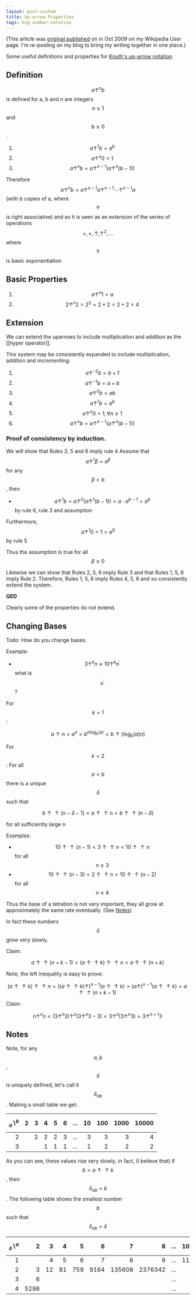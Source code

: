 ```yaml
---
layout: post-custom
title: Up-arrow Properties
tags: big-number-notation
---
```


(This article was [original published](https://en.wikipedia.org/wiki/User:Sligocki/up-arrow_properties) on in Oct 2009 on my Wikipedia User page. I'm re-posting on my blog to bring my writing together in one place.)

Some useful definitions and properties for [Knuth's up-arrow notation](https://en.wikipedia.org/wiki/Knuth%27s_up-arrow_notation)


## Definition

$$a \uparrow^n b$$ is defined for a, b and n are integers $$n \ge 1$$ and $$b \ge 0$$.

 1. $$ a \uparrow^1 b = a^b $$
 2. $$ a \uparrow^n 0 = 1 $$
 3. $$ a \uparrow^n b = a \uparrow^{n-1} (a \uparrow^n (b-1)) $$

Therefore $$a\uparrow^n b = a \uparrow^{n-1} a \uparrow^{n-1} \cdots \uparrow^{n-1} a$$ (with b copies of a, where $$\uparrow$$ is right associative) and so it is seen as an extension of the series of operations $$+, \times, \uparrow, \uparrow^2, \dots$$ where $$\uparrow$$ is basic exponentiation


## Basic Properties

 1. $$ a \uparrow^n 1 = a $$
 2. $$ 2 \uparrow^n 2 = 2^2 = 2 \times 2 = 2 + 2 = 4 $$


## Extension
We can extend the uparrows to include multiplication and addition as the [[hyper operator]].

This system may be consistently expanded to include multiplication, addition and incrementing:

 1. $$ a \uparrow^{-2} b = b+1 $$
 2. $$ a \uparrow^{-1} b = a+b $$
 3. $$ a \uparrow^0 b = ab $$
 4. $$ a \uparrow^1 b = a^b $$
 5. $$ a \uparrow^n 0 = 1, \forall n \ge 1 $$
 6. $$ a \uparrow^n b = a \uparrow^{n-1} (a \uparrow^n (b-1)) $$


### Proof of consistency by induction.
We will show that Rules 3, 5 and 6 imply rule 4
Assume that $$ a \uparrow^1 \beta = a^\beta $$ for any $$ \beta < b $$, then

 * $$ a \uparrow^1 b = a \uparrow^0 (a \uparrow^1 (b-1)) = a \cdot a^{b-1} = a^b $$ by rule 6, rule 3 and assumption

Furthermore, $$ a \uparrow^1 0 = 1 = a^0 $$ by rule 5

Thus the assumption is true for all $$\beta \ge 0 $$

Likewise we can show that Rules 2, 5, 6 imply Rule 3 and that Rules 1, 5, 6 imply Rule 2.
Therefore, Rules 1, 5, 6 imply Rules 4, 5, 6 and so consistently extend the system.

**QED**

Clearly some of the properties do not extend.


## Changing Bases
Todo: How do you change bases.

Example:
* $$ 3 \uparrow^k n \approx 10 \uparrow^k n^\prime $$ what is $$n^\prime$$ ?

For $$k = 1$$:

$$ a \uparrow n = a^n = b^{n\log_b(a)} = b \uparrow (\log_b(a) n) $$

For $$k = 2$$: For all $$a < b$$ there is a unique $$\delta$$ such that

$$ b \uparrow \uparrow (n - \delta - 1) < a \uparrow \uparrow n < b \uparrow \uparrow (n - \delta) $$

for all sufficiently large n

Examples:
* $$ 10 \uparrow \uparrow (n-1) < 3 \uparrow \uparrow n < 10 \uparrow \uparrow n $$ for all $$ n \ge 3 $$
* $$ 10 \uparrow \uparrow (n-3) < 2 \uparrow \uparrow n < 10 \uparrow \uparrow (n-2) $$ for all $$ n \ge 4 $$

Thus the base of a tetration is not very important, they all grow at approximately the same rate eventually. (See [Notes](#notes))

In fact these numbers $$\delta$$ grow very slowly.

Claim:

$$ a \uparrow \uparrow (n+k-1) < (a \uparrow \uparrow k) \uparrow \uparrow n < a \uparrow \uparrow (n+k) \,$$

Note, the left inequality is easy to prove:

$$ (a \uparrow \uparrow k) \uparrow \uparrow n = ((a \uparrow \uparrow k) \uparrow)^{n-1} (a \uparrow \uparrow k) > (a \uparrow)^{n-1} (a \uparrow \uparrow k) = a \uparrow \uparrow (n+k-1) \,$$

Claim:

$$ n \uparrow^n n < (3 \uparrow^n 3) \uparrow^n (3 \uparrow^n 3 - 3) < 3 \uparrow^n (3 \uparrow^n 3) = 3 \uparrow^{n+1} 3 \,$$


## Notes

Note, for any $$a,b$$, $$\delta$$ is uniquely defined, let's call it $$\delta_{ab}$$. Making a small table we get:

| $$ _a \backslash ^b $$ | 2 | 3 | 4 | 5 | 6 | ... | 10 | 100 | 1000 | 10000 |
| ---------------------: |-: |-: |-: |-: |-: | :-: | -: | --: | ---: | ----: |
|                      2 |   | 2 | 2 | 2 | 3 | ... |  3 |   3 |    3 |     4 |
|                      3 |   |   | 1 | 1 | 1 | ... |  1 |   2 |    2 |     2 |

As you can see, these values rise very slowly, in fact, (I believe that) if $$ b = a \uparrow \uparrow k $$, then $$ \delta_{ab} = k $$. The following table shows the smallest number $$b$$ such that $$ \delta_{ab} = \delta $$

| $$ _\delta \backslash ^a $$ | 2 | 3 | 4 | 5 | 6 | 7 | 8 | ... | 10 | 100 |
| -----: | ---: | -: | -: | --: | ---: | -----: | ------: | :-: | -: | --: |
|      1 |      |  4 |  5 |   6 |    7 |      8 |       9 | ... | 11 | 101 |
|      2 |    3 | 12 | 81 | 759 | 9164 | 135608 | 2376342 | ... |    |     |
|      3 |    6 |    |    |     |      |        |         | ... |    |     |
|      4 | 5298 |    |    |     |      |        |         | ... |    |     |
